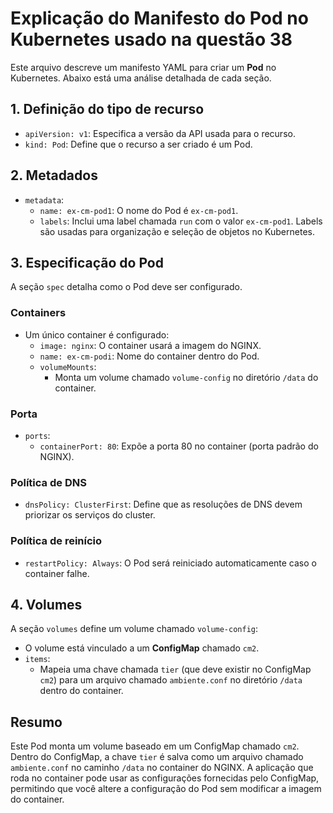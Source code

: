 
# Explicação do Manifesto do Pod no Kubernetes usado na questão 38

Este arquivo descreve um manifesto YAML para criar um **Pod** no Kubernetes. Abaixo está uma análise detalhada de cada seção.

## 1. Definição do tipo de recurso
- `apiVersion: v1`: Especifica a versão da API usada para o recurso.
- `kind: Pod`: Define que o recurso a ser criado é um Pod.

## 2. Metadados
- `metadata`:
  - `name: ex-cm-pod1`: O nome do Pod é `ex-cm-pod1`.
  - `labels`: Inclui uma label chamada `run` com o valor `ex-cm-pod1`. Labels são usadas para organização e seleção de objetos no Kubernetes.

## 3. Especificação do Pod
A seção `spec` detalha como o Pod deve ser configurado.

### Containers
- Um único container é configurado:
  - `image: nginx`: O container usará a imagem do NGINX.
  - `name: ex-cm-podi`: Nome do container dentro do Pod.
  - `volumeMounts`: 
    - Monta um volume chamado `volume-config` no diretório `/data` do container.

### Porta
- `ports`:
  - `containerPort: 80`: Expõe a porta 80 no container (porta padrão do NGINX).

### Política de DNS
- `dnsPolicy: ClusterFirst`: Define que as resoluções de DNS devem priorizar os serviços do cluster.

### Política de reinício
- `restartPolicy: Always`: O Pod será reiniciado automaticamente caso o container falhe.

## 4. Volumes
A seção `volumes` define um volume chamado `volume-config`:
- O volume está vinculado a um **ConfigMap** chamado `cm2`.
- `items`:
  - Mapeia uma chave chamada `tier` (que deve existir no ConfigMap `cm2`) para um arquivo chamado `ambiente.conf` no diretório `/data` dentro do container.

## Resumo
Este Pod monta um volume baseado em um ConfigMap chamado `cm2`. Dentro do ConfigMap, a chave `tier` é salva como um arquivo chamado `ambiente.conf` no caminho `/data` no container do NGINX. A aplicação que roda no container pode usar as configurações fornecidas pelo ConfigMap, permitindo que você altere a configuração do Pod sem modificar a imagem do container.
